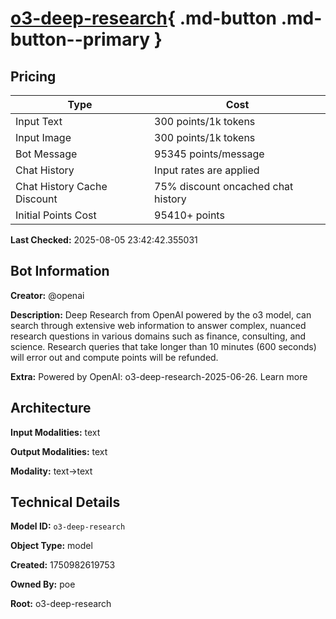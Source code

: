 # [o3-deep-research](https://poe.com/o3-deep-research){ .md-button .md-button--primary }

## Pricing

| Type | Cost |
|------|------|
| Input Text | 300 points/1k tokens |
| Input Image | 300 points/1k tokens |
| Bot Message | 95345 points/message |
| Chat History | Input rates are applied |
| Chat History Cache Discount | 75% discount oncached chat history |
| Initial Points Cost | 95410+ points |

**Last Checked:** 2025-08-05 23:42:42.355031


## Bot Information

**Creator:** @openai

**Description:** Deep Research from OpenAI powered by the o3 model, can search through extensive web information to answer complex, nuanced research questions in various domains such as finance, consulting, and science. Research queries that take longer than 10 minutes (600 seconds) will error out and compute points will be refunded.

**Extra:** Powered by OpenAI: o3-deep-research-2025-06-26. Learn more


## Architecture

**Input Modalities:** text

**Output Modalities:** text

**Modality:** text->text


## Technical Details

**Model ID:** `o3-deep-research`

**Object Type:** model

**Created:** 1750982619753

**Owned By:** poe

**Root:** o3-deep-research
